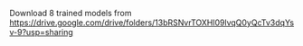 Download 8 trained models from https://drive.google.com/drive/folders/13bRSNvrTOXHl09lvqQ0yQcTv3dqYsv-9?usp=sharing